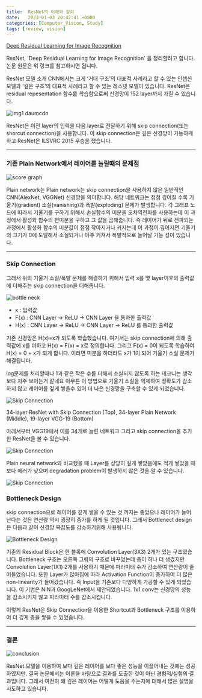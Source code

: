 ```yaml
---
title: 	ResNet의 이해와 정리
date:   2023-01-03 20:42:41 +0900
categories: [Computer_Vision, Study]
tags: [review, vision]
---
```


[Deep Residual Learning for Image Recognition](https://www.cv-foundation.org/openaccess/content_cvpr_2016/papers/He_Deep_Residual_Learning_CVPR_2016_paper.pdf)


ResNet, 'Deep Residual Learning for Image Recognition' 을 정리할려고 합니다. 논문 원문은 위 링크를 참고하시면 됩니다.

ResNet 모델 소개
CNN에서는 크게 ‘거대 구조’의 대표적 사례라고 할 수 있는 인셉션 모델과 ‘깊은 구조’의 대표적 사례라고 할 수 있는 레스넷 모델이 있습니다. ResNet은 residual repesentation 함수를 학습함으로써 신경망이 152 layer까지 가질 수 있습니다.

![img1 daumcdn](https://user-images.githubusercontent.com/85277660/211158115-020256b9-e2d7-4062-b758-29467d0cb420.jpg)

ResNet은 이전 layer의 입력을 다음 layer로 전달하기 위해 skip connection(또는 shorcut connection)을 사용합니다. 이 skip connection은 깊은 신경망이 가능하게 하고 ResNet은 ILSVRC 2015 우승을 했습니다.

---

### 기존 Plain Network에서 레이어를 늘릴때의 문제점

![score graph](https://user-images.githubusercontent.com/85277660/211158120-3a7d85f1-8590-4671-bf90-7c66745d43aa.png)

Plain network는 Plain network는 skip connection을 사용하지 않은 일반적인 CNN(AlexNet, VGGNet) 신경망을 의미합니다. 해당 네트워크는 점점 깊어질 수록 기울기(gradient) 소실(vanishing)과 폭발(exploding) 문제가 발생합니다. 각 그래프 노드에 따라서 기울기를 구하기 위해서 손실함수의 미분을 오차역전파를 사용하는데 이 과정에서 활성화 함수의 편미분을 구하고 그 값을 곱해줍니다. 즉 레이어가 뒤로 전파되는 과정에서 활성화 함수의 미분값이 점점 작아지거나 커지는데 이 과정이 깊어지면 기울기의 크기가 0에 도달해서 소실되거나 아주 커져서 폭발적으로 늘어날 가능 성이 있습니다.

---

### Skip Connection

그래서 위의 기울기 소실/폭발 문제를 해결하기 위해서 입력 x를 몇 layer이후의 출력값에 더해주는 skip connection을 더해줍니다.

![bottle neck](https://user-images.githubusercontent.com/85277660/211158142-48f0b05a-614c-42fe-af8f-9d890e6d0245.png)

* x : 입력값
* F(x) : CNN Layer -> ReLU -> CNN Layer 을 통과한 출력값
* H(x) : CNN Layer -> ReLU -> CNN Layer -> ReLU 를 통과한 출력값

기존 신경망은 H(x)=x가 되도록 학습했습니다. 여기서는 skip connection에 의해 출력값에 x를 더하고 H(x) = F(x) = x로 정의합니다. 그리고 F(x) = 0이 되도록 학습하여 H(x) = 0 + x가 되게 합니다. 이러면 미분을 하더라도 x가 1이 되어 기울기 소실 문제가 해결됩니다.

log문제를 처리할때나 1과 같은 작은 수를 더해서 소실되지 않도록 하는 테크니는 생각보다 자주 보이는거 같네요 아무튼 이 방법으로 기울기 소실을 억제하여 정확도가 감소하지 않고 레이어를 깊게 쌓을수 있어 더 나은 신경망을 구축할 수 있게 되었습니다.

![Skip Connection](https://user-images.githubusercontent.com/85277660/211158163-9205edc5-e62a-4af9-8136-ce19ac02df70.png)

34-layer ResNet with Skip Connection (Top), 34-layer Plain Network (Middle), 19-layer VGG-19 (Bottom)

아래서부터 VGG19에서 이를 34개로 늘린 네트워크 그리고 skip connection을 추가한 ResNet을 볼 수 있습니다.

![Skip Connection](https://user-images.githubusercontent.com/85277660/211158168-0a093601-6c5d-42d1-b4bb-5107b8efd4b6.png)

Plain neural network와 비교했을 때 Layer를 상당히 깊게 쌓았음에도 적게 쌓았을 때보다 에러가 낮으며 degradation problem이 발생하지 않은 것을 알 수 있습니다.

![Skip Connection](https://user-images.githubusercontent.com/85277660/211158175-b9908e2b-c06b-4e40-a235-b646fb536dbc.png)

### Bottleneck Design

skip connection으로 레이어를 깊게 쌓을 수 있는 것 까지는 좋았으나 레이어가 늘어난다는 것은 연산량 역시 굉장히 증가를 하게 될 것입니다. 그래서 Bottlenect design은 다음과 같이 신경망 복잡도를 감소하기위해 사용됩니다.

![Bottleneck Design](https://user-images.githubusercontent.com/85277660/211158185-f614db70-8775-456b-ab1a-539cf9160ae0.png)

기존의 Residual Block은 한 블록에 Convolution Layer(3X3) 2개가 있는 구조였습니다. Bottleneck 구조는 오른쪽 그림의 구조로 바꾸었는데 층이 하나 더 생겼지만 Convolution Layer(1X1) 2개를 사용하기 때문에 파라미터 수가 감소하여 연산량이 줄어들었습니다. 또한 Layer가 많아짐에 따라 Activation Function이 증가하여 더 많은 non-linearity가 들어갔습니다. 즉 Input을 기존보다 다양하게 가공할 수 있게 되었습니다. 이 기법은 NIN과 GoogLeNet에서 제안되었습니다. 1x1 conv는 신경망의 성능을 감소시키지 않고 파라미터 수를 감소시킵니다.

이렇게 ResNet은 Skip Connection을 이용한 Shortcut과 Bottleneck 구조를 이용하여 더 깊게 층을 쌓을 수 있었습니다.

---

### 결론

![conclusion](https://user-images.githubusercontent.com/85277660/211158199-9a595d43-7f02-45d4-a1dd-45248ce4e3d9.png)

ResNet 모델을 이용하여 보다 깊은 레이어를 보다 좋은 성능을 이끌어내는 것에는 성공하였지만. 결국 논문에서는 이론을 바탕으로 결과를 도출한 것이 아닌 경험적/실험의 결과입니다. 그래서 여전히 왜 깊은 레이어는 어떻게 도움을 주는지에 대해서 많은 설명을 시도하고 있습니다.